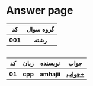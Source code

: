 # Answer page


<div>

<table>
  
  <tr>
    <th>کد</th>
    <th>گروه سوال</th>
  </tr>
  <tr>
    <th>001</th>
    <th> رشته </th>
  </tr>
<table>



<table>
  <tr>
    <th>کد</th>
    <th>زبان</th>
    <th>نویسنده</th>
    <th>جواب</th>
  </tr>




  <tr>
    <th>01</th>
    <th>cpp</th>
    <th>amhajii</th>
    <th>
        <a href='https://github.com/amhajii/Algo_Keys/tree/main/001/002/01'>جواب+</a>
    </th>
  </tr>




  <!-- <tr>
    <th>{ID}</th>
    <th>{Language}</th>
    <th>{author}</th>
    <th>
        <a href='https://github.com/amhajii/Algo_Keys/tree/main/{Folder}/{Question}/{AnswerID}'>جواب+</a>
    </th>
  </tr> -->








<table>
</div>